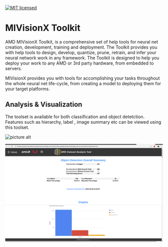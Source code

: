 [![MIT licensed](https://img.shields.io/badge/license-MIT-blue.svg)](https://opensource.org/licenses/MIT)

# MIVisionX Toolkit

AMD MIVisionX Toolkit, is a comprehensive set of help tools for neural net creation, development, training and deployment. The Toolkit provides you with help tools to design, develop, quantize, prune, retrain, and infer your neural network work in any framework. The Toolkit is designed to help you deploy your work to any AMD or 3rd party hardware, from embedded to servers.

MIVisionX provides you with tools for accomplishing your tasks throughout the whole neural net life-cycle, from creating a model to deploying them for your target platforms.

## Analysis & Visualization

The toolset is available for both classification and object detetction. Features such as hierarchy, label , image summary etc can be viewed using this toolset.

![picture alt](img/summary-classsification.png "Classification Summary")

![picture alt](img/summary-boundingBox.png "Bounding Box Summary")
